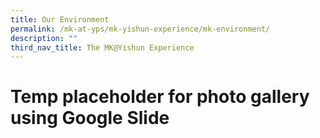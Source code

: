 ```yaml
---
title: Our Environment
permalink: /mk-at-yps/mk-yishun-experience/mk-environment/
description: ""
third_nav_title: The MK@Yishun Experience
---
```

# Temp placeholder for photo gallery using Google Slide
